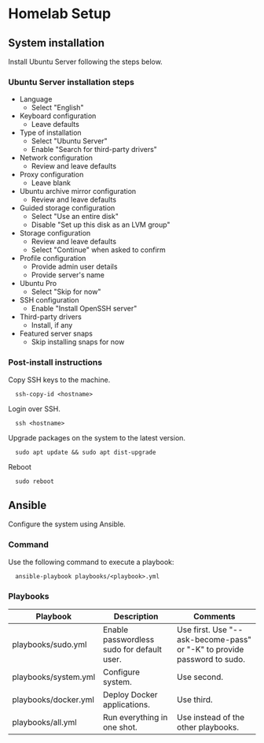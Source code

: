 # Homelab Setup

## System installation

Install Ubuntu Server following the steps below.

### Ubuntu Server installation steps

* Language
    * Select "English"
* Keyboard configuration
    * Leave defaults
* Type of installation
    * Select "Ubuntu Server"
    * Enable "Search for third-party drivers"
* Network configuration
    * Review and leave defaults
* Proxy configuration
    * Leave blank
* Ubuntu archive mirror configuration
    * Review and leave defaults
* Guided storage configuration
    * Select "Use an entire disk"
    * Disable "Set up this disk as an LVM group"
* Storage configuration
    * Review and leave defaults
    * Select "Continue" when asked to confirm
* Profile configuration
    * Provide admin user details
    * Provide server's name
* Ubuntu Pro
    * Select "Skip for now"
* SSH configuration
    * Enable "Install OpenSSH server"
* Third-party drivers
    * Install, if any
* Featured server snaps
    * Skip installing snaps for now

### Post-install instructions

Copy SSH keys to the machine.

```shell
  ssh-copy-id <hostname>
```

Login over SSH.

```shell
  ssh <hostname>
```

Upgrade packages on the system to the latest version.

```shell
  sudo apt update && sudo apt dist-upgrade
```

Reboot

```shell
  sudo reboot
```

## Ansible

Configure the system using Ansible.

### Command

Use the following command to execute a playbook:

```shell
  ansible-playbook playbooks/<playbook>.yml
```

### Playbooks

| Playbook             | Description                                | Comments                                                                |
|----------------------|--------------------------------------------|-------------------------------------------------------------------------|
| playbooks/sudo.yml   | Enable passwordless sudo for default user. | Use first. Use "--ask-become-pass" or "-K" to provide password to sudo. |
| playbooks/system.yml | Configure system.                          | Use second.                                                             |
| playbooks/docker.yml | Deploy Docker applications.                | Use third.                                                              |
| playbooks/all.yml    | Run everything in one shot.                | Use instead of the other playbooks.                                     |

